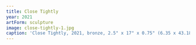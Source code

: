 ```yaml
---
title: Close Tightly
year: 2021
artForm: sculpture
image: close-tightly-1.jpg
caption: 'Close Tightly, 2021, bronze, 2.5" x 17" x 0.75" (6.35 x 43.18 x 1.91 cm)'
---
```

